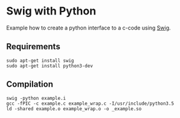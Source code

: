 # Swig with Python

Example how to create a python interface to a c-code using [Swig](http://www.swig.org/).

## Requirements
~~~~
sudo apt-get install swig
sudo apt-get install python3-dev
~~~~

## Compilation
~~~~
swig -python example.i
gcc -fPIC -c example.c example_wrap.c -I/usr/include/python3.5
ld -shared example.o example_wrap.o -o _example.so
~~~~

